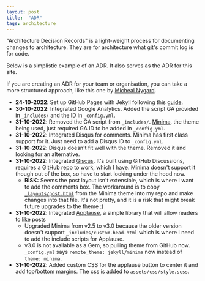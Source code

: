 ```yaml
---
layout: post
title:  "ADR"
tags: architecture
---
```

"Architecture Decision Records" is a light-weight process
for documenting changes to architecture.
They are for architecture what git's commit log is for code.

Below is a simplistic example of an ADR. It also serves as the ADR for this site.

If you are creating an ADR for your team or organisation, 
you can take a more structured approach,
like this one by [Micheal Nygard](https://github.com/joelparkerhenderson/architecture-decision-record/blob/main/templates/decision-record-template-by-michael-nygard/index.md).

- **24-10-2022**: Set up GitHub Pages with Jekyll following this [guide](https://docs.github.com/en/pages/setting-up-a-github-pages-site-with-jekyll).
- **30-10-2022**: Integrated Google Analytics. Added the script GA provided in `_includes/` and the ID in `_config.yml`.
- **31-10-2022**: Removed the GA script from `_includes/`. [Minima](https://github.com/jekyll/minima), the theme being used, just required GA ID to be added in `_config.yml`.
- **31-10-2022**: Integrated Disqus for comments. Minima has first class support for it. Just need to add a Disqus ID to `_config.yml`.
- **31-10-2022**: Disqus doesn't fit well with the theme. Removed it and looking for an alternative.
- **31-10-2022**: Integrated [Giscus](https://giscus.app/). It's built using GitHub Discussions, requires a GitHub repo to work, which I have. Minima doesn't support it though out of the box, so have to start looking under the hood now.
  - **RISK:** Seems the post layout isn't extensible, which is where I want to add the comments box. The workaround is to copy [`_layouts/post.html`](https://github.com/jekyll/minima/blob/master/_layouts/post.html) from the Minima theme into my repo and make changes into that file. It's not pretty, and it is a risk that might break future upgrades to the theme :(
- **31-10-2022**: Integrated [Applause](https://applause-button.com/), a simple library that will allow readers to like posts
  - Upgraded Minima from v2.5 to v3.0 because the older version doesn't support `_includes/custom-head.html` which is where I need to add the include scripts for Applause.
  - v3.0 is not available as a Gem, so pulling theme from GitHub now. `_config.yml` says `remote_theme: jekyll/minima` now instead of `theme: minima`.
- **31-10-2022**: Added custom CSS for the applause button to center it and add top/bottom margins. The css is added to `assets/css/style.scss`.